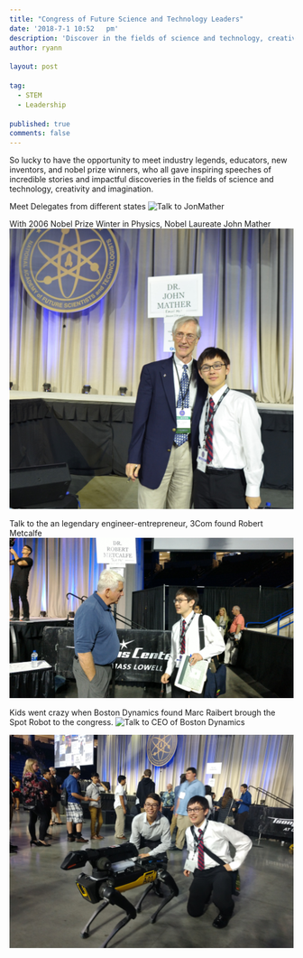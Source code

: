 ```yaml
---
title: "Congress of Future Science and Technology Leaders"
date: '2018-7-1 10:52	pm'
description: 'Discover in the fields of science and technology, creativity and imagination'
author: ryann	

layout: post

tag:
  - STEM
  - Leadership
  
published: true
comments: false
---
```



So lucky to have the opportunity to meet industry legends, educators, new inventors, and nobel prize winners, who all gave inspiring speeches of incredible stories and impactful discoveries in the fields of science and technology, creativity and imagination. 
  
Meet Delegates from different states
![Talk to JonMather](/assets/images/posts/congress/group.jpge)  

With 2006 Nobel Prize Winter in Physics, Nobel Laureate John Mather
![Talk to JonMather](/assets/images/posts/congress/JohcMather.JPG)

Talk to the an legendary engineer-entrepreneur, 3Com found Robert Metcalfe 
![Talk to 3M CEO](/assets/images/posts/congress/RobertMetcalfe.jpg)

Kids went crazy when Boston Dynamics found Marc Raibert brough the Spot Robot to the congress. 
![Talk to CEO of Boston Dynamics](/assets/images/posts/congress/MarcRaibertBostonDynamics.jpg)

![Play with Robot](/assets/images/posts/congress/about-top.jpg)

